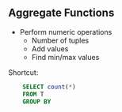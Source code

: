 ## Aggregate Functions
- Perform numeric operations
    - Number of tuples
    - Add values
    - Find min/max values
    
Shortcut:
```sql
    SELECT count(*)
    FROM T
    GROUP BY
```